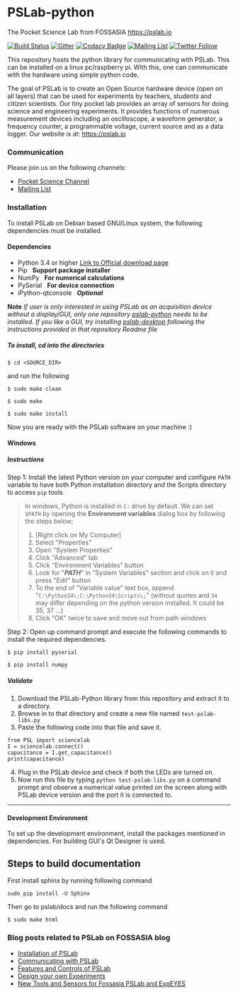 # PSLab-python 

The Pocket Science Lab from FOSSASIA <https://pslab.io>

[![Build Status](https://travis-ci.org/fossasia/pslab-python.svg?branch=development)](https://travis-ci.org/fossasia/pslab-python)
[![Gitter](https://badges.gitter.im/fossasia/pslab.svg)](https://gitter.im/fossasia/pslab?utm_source=badge&utm_medium=badge&utm_campaign=pr-badge)
[![Codacy Badge](https://api.codacy.com/project/badge/Grade/ce4af216571846308f66da4b7f26efc7)](https://www.codacy.com/app/mb/pslab-python?utm_source=github.com&amp;utm_medium=referral&amp;utm_content=fossasia/pslab&amp;utm_campaign=Badge_Grade)
[![Mailing List](https://img.shields.io/badge/Mailing%20List-FOSSASIA-blue.svg)](https://groups.google.com/forum/#!forum/pslab-fossasia)
[![Twitter Follow](https://img.shields.io/twitter/follow/pslabio.svg?style=social&label=Follow&maxAge=2592000?style=flat-square)](https://twitter.com/pslabio)

This repository hosts the python library for communicating with PSLab. This can be installed on a linux pc/raspberry pi. With this, one can communicate with the hardware using simple python code. 

The goal of PSLab is to create an Open Source hardware device (open on all layers) that can be used for experiments by teachers, students and citizen scientists. Our tiny pocket lab provides an array of sensors for doing science and engineering experiments. It provides functions of numerous measurement devices including an oscilloscope, a waveform generator, a frequency counter, a programmable voltage, current source and as a data logger. Our website is at: https://pslab.io

### Communication

Please join us on the following channels:
* [Pocket Science Channel](https://gitter.im/fossasia/pslab)
* [Mailing List](https://groups.google.com/forum/#!forum/pslab-fossasia)

### Installation

To install PSLab on Debian based GNU/Linux system, the following dependencies must be installed.

#### Dependencies

* Python 3.4 or higher [Link to Official download page](https://www.python.org/downloads/windows/)
* Pip &nbsp; **Support package installer**
* NumPy &nbsp; **For numerical calculations**
* PySerial &nbsp; **For device connection**
* iPython-qtconsole &nbsp; **_Optional_**

**Note**
*If user is only interested in using PSLab as an acquisition device without a display/GUI, only one repository  [pslab-python](https://github.com/fossasia/pslab-python) needs to be installed. If you like a GUI, try installing [pslab-desktop](https://github.com/fossasia/pslab-desktop) following the instructions provided in that repository Readme file*


##### To install, cd into the directories

    $ cd <SOURCE_DIR>

and run the following

    $ sudo make clean

    $ sudo make

    $ sudo make install

Now you are ready with the PSLab software on your machine :)


#### Windows

##### Instructions

Step 1: Install the latest Python version on your computer and configure `PATH` variable to have both Python installation directory and the Scripts directory to access `pip` tools.

> In windows, Python is installed in `C:` drive by default. We can set `$PATH` by opening the **Environment variables** dialog box by following the steps below;
>
> 1. [Right click on My Computer] 
> 2. Select "Properties"
> 3. Open "System Properties"
> 4. Click "Advanced" tab
> 5. Click "Environment Variables" button
> 6. Look for "**_PATH_**" in "System Variables" section and click on it and press "Edit" button
> 7. To the end of "Variable value" text box, append "`C:\Python34\;C:\Python34\Scripts\;`" (without quotes and `34` may differ depending on the python version installed. It could be 35, 37 ...)
> 8. Click "OK" twice to save and move out from path windows
>

Step 2: Open up command prompt and execute the following commands to install the required dependencies.


    $ pip install pyserial
    
    $ pip install numpy

##### Validate

1. Download the PSLab-Python library from this repository and extract it to a directory.
2. Browse in to that directory and create a new file named `test-pslab-libs.py`
3. Paste the following code into that file and save it.

```
from PSL import sciencelab
I = sciencelab.connect()
capacitance = I.get_capacitance()
print(capacitance)
```

4. Plug in the PSLab device and check if both the LEDs are turned on.
5. Now run this file by typing `python test-pslab-libs.py` on a command prompt and observe a numerical value printed on the screen along with PSLab device version and the port it is connected to.

-----------------------

#### Development Environment

To set up the development environment, install the packages mentioned in dependencies. For building GUI's Qt Designer is used.

## Steps to build documentation

First install sphinx by running following command

    sudo pip install -U Sphinx

Then go to pslab/docs and run the following command

    $ sudo make html

### Blog posts related to PSLab on FOSSASIA blog 
* [Installation of PSLab](http://blog.fossasia.org/pslab-code-repository-and-installation/)
* [Communicating with PSLab](http://blog.fossasia.org/communicating-with-pocket-science-lab-via-usb-and-capturing-and-plotting-sine-waves/)
* [Features and Controls of PSLab](http://blog.fossasia.org/features-and-controls-of-pocket-science-lab/)
* [Design your own Experiments](http://blog.fossasia.org/design-your-own-experiments-with-pslab/)
* [New Tools and Sensors for Fossasia PSLab and ExpEYES](http://blog.fossasia.org/new-tools-and-sensors-fossasia-pslab-and-expeyes/) 
